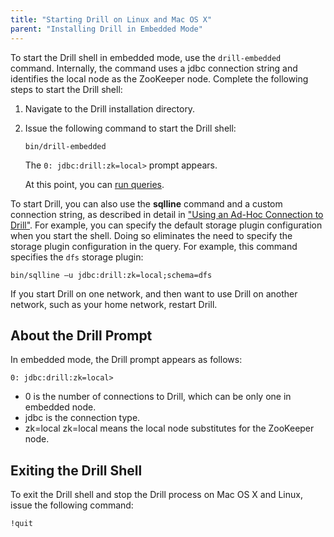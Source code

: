 ```yaml
---
title: "Starting Drill on Linux and Mac OS X"
parent: "Installing Drill in Embedded Mode"
---
```

To start the Drill shell in embedded mode, use the `drill-embedded` command. Internally, the command uses a jdbc connection string and identifies the local node as the ZooKeeper node. Complete the following steps to start the Drill shell:

1. Navigate to the Drill installation directory.

2. Issue the following command to start the Drill shell:

    `bin/drill-embedded`  

   The `0: jdbc:drill:zk=local>`  prompt appears. 

   At this point, you can [run queries]({{site.baseurl}}/docs/query-data).

To start Drill, you can also use the **sqlline** command and a custom connection string, as described in detail in ["Using an Ad-Hoc Connection to Drill"]({{site.baseurl}}/docs/starting-drill-in-distributed-mode/#using-an-ad-hoc-connection-to-drill). For example, you can specify the default storage plugin configuration when you start the shell. Doing so eliminates the need to specify the storage plugin configuration in the query. For example, this command specifies the `dfs` storage plugin:

`bin/sqlline –u jdbc:drill:zk=local;schema=dfs`

If you start Drill on one network, and then want to use Drill on another network, such as your home network, restart Drill.

## About the Drill Prompt

In embedded mode, the Drill prompt appears as follows:

`0: jdbc:drill:zk=local>`

* 0 is the number of connections to Drill, which can be only one in embedded node. 
* jdbc is the connection type.
* zk=local zk=local means the local node substitutes for the ZooKeeper node.

## Exiting the Drill Shell

To exit the Drill shell and stop the Drill process on Mac OS X and Linux, issue the following command:

`!quit`

